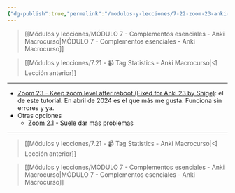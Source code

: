 ```yaml
---
{"dg-publish":true,"permalink":"/modulos-y-lecciones/7-22-zoom-23-anki-macrocurso/","noteIcon":"","updated":"2024-05-15T22:20:32.864+02:00"}
---
```



> [[Módulos y lecciones/MÓDULO 7 - Complementos esenciales - Anki Macrocurso\|MÓDULO 7 - Complementos esenciales - Anki Macrocurso]]

> [[Módulos y lecciones/7.21 - 📹 Tag Statistics - Anki Macrocurso\|◁ Lección anterior]]

---

- [Zoom 23 - Keep zoom level after reboot (Fixed for Anki 23 by Shige)](https://ankiweb.net/shared/info/1923741581): el de este tutorial. En abril de 2024 es el que más me gusta. Funciona sin errores y ya.
- Otras opciones
	- [Zoom 2.1](https://ankiweb.net/shared/info/1846592880) - Suele dar más problemas




---

> [[Módulos y lecciones/7.21 - 📹 Tag Statistics - Anki Macrocurso\|◁ Lección anterior]]

> [[Módulos y lecciones/MÓDULO 7 - Complementos esenciales - Anki Macrocurso\|MÓDULO 7 - Complementos esenciales - Anki Macrocurso]]